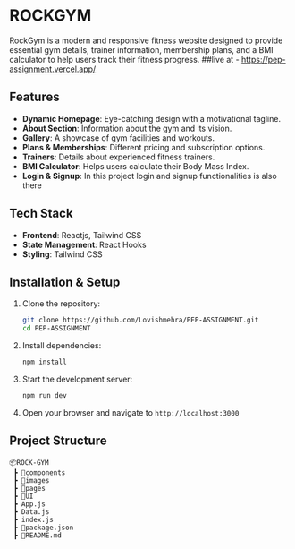 
# ROCKGYM

RockGym is a modern and responsive fitness website designed to provide essential gym details, trainer information, membership plans, and a BMI calculator to help users track their fitness progress.
##live at - https://pep-assignment.vercel.app/
## Features

- **Dynamic Homepage**: Eye-catching design with a motivational tagline.
- **About Section**: Information about the gym and its vision.
- **Gallery**: A showcase of gym facilities and workouts.
- **Plans & Memberships**: Different pricing and subscription options.
- **Trainers**: Details about experienced fitness trainers.
- **BMI Calculator**: Helps users calculate their Body Mass Index.
- **Login & Signup**: In this project login and signup functionalities is also there

## Tech Stack

- **Frontend**: Reactjs, Tailwind CSS
- **State Management**: React Hooks
- **Styling**: Tailwind CSS

## Installation & Setup

1. Clone the repository:
   ```sh
   git clone https://github.com/Lovishmehra/PEP-ASSIGNMENT.git
   cd PEP-ASSIGNMENT

   ```
2. Install dependencies:
   ```sh
   npm install
   ```
3. Start the development server:
   ```sh
   npm run dev
   ```
4. Open your browser and navigate to `http://localhost:3000`

## Project Structure
```
📦ROCK-GYM
 ┣ 📂components
 ┣ 📂images
 ┣ 📂pages
 ┣ 📂UI
 ┣ App.js
 ┣ Data.js
 ┣ index.js 
 ┣ 📜package.json
 ┣ 📜README.md
```

